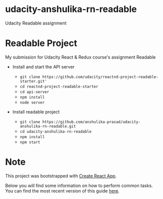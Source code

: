 
# udacity-anshulika-rn-readable
Udacity Readable assignment

# Readable Project

My submission for Udacity React & Redux course's assignment Readable

* Install and start the API server
    - `git clone https://github.com/udacity/reactnd-project-readable-starter.git'`
    - `cd reactnd-project-readable-starter`
    - `cd api-server`
    - `npm install`
    - `node server`

* Install readable project
    - `git clone https://github.com/anshulika-prasad/udacity-anshulika-rn-readable.git`
    - `cd udacity-anshulika-rn-readable`
    - `npm install`
    - `npm start`

# Note
This project was bootstrapped with [Create React App](https://github.com/facebookincubator/create-react-app).

Below you will find some information on how to perform common tasks.<br>
You can find the most recent version of this guide [here](https://github.com/facebookincubator/create-react-app/blob/master/packages/react-scripts/template/README.md).